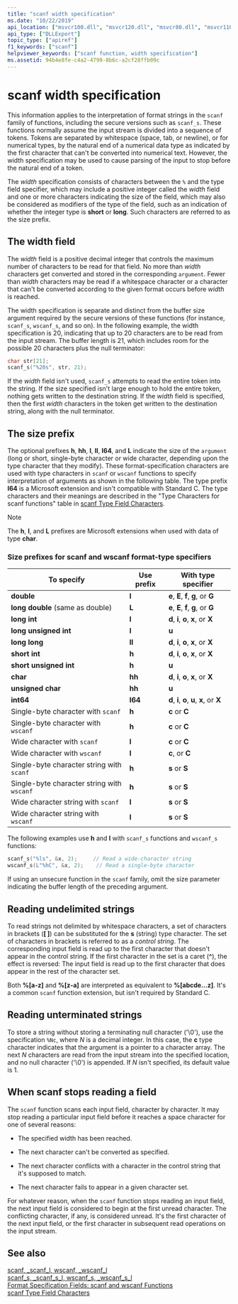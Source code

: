 ```yaml
---
title: "scanf width specification"
ms.date: "10/22/2019"
api_location: ["msvcr100.dll", "msvcr120.dll", "msvcr80.dll", "msvcr110_clr0400.dll", "msvcr110.dll", "msvcr90.dll"]
api_type: ["DLLExport"]
topic_type: ["apiref"]
f1_keywords: ["scanf"]
helpviewer_keywords: ["scanf function, width specification"]
ms.assetid: 94b4e8fe-c4a2-4799-8b6c-a2cf28ffb09c
---
```

# scanf width specification

This information applies to the interpretation of format strings in the `scanf` family of functions, including the secure versions such as `scanf_s`. These functions normally assume the input stream is divided into a sequence of tokens. Tokens are separated by whitespace (space, tab, or newline), or for numerical types, by the natural end of a numerical data type as indicated by the first character that can't be converted into numerical text. However, the width specification may be used to cause parsing of the input to stop before the natural end of a token.

The *width* specification consists of characters between the `%` and the type field specifier, which may include a positive integer called the *width* field and one or more characters indicating the size of the field, which may also be considered as modifiers of the type of the field, such as an indication of whether the integer type is **short** or **long**. Such characters are referred to as the size prefix.

## The width field

The *width* field is a positive decimal integer that controls the maximum number of characters to be read for that field. No more than *width* characters get converted and stored in the corresponding `argument`. Fewer than *width* characters may be read if a whitespace character or a character that can't be converted according to the given format occurs before *width* is reached.

The width specification is separate and distinct from the buffer size argument required by the secure versions of these functions (for instance, `scanf_s`, `wscanf_s`, and so on). In the following example, the width specification is 20, indicating that up to 20 characters are to be read from the input stream. The buffer length is 21, which includes room for the possible 20 characters plus the null terminator:

```C
char str[21];
scanf_s("%20s", str, 21);
```

If the *width* field isn't used, `scanf_s` attempts to read the entire token into the string. If the size specified isn't large enough to hold the entire token, nothing gets written to the destination string. If the *width* field is specified, then the first *width* characters in the token get written to the destination string, along with the null terminator.

## The size prefix

The optional prefixes **h**, **hh**, **l**, **ll**, **I64**, and **L** indicate the size of the `argument` (long or short, single-byte character or wide character, depending upon the type character that they modify). These format-specification characters are used with type characters in `scanf` or `wscanf` functions to specify interpretation of arguments as shown in the following table. The type prefix **I64** is a Microsoft extension and isn't compatible with Standard C. The type characters and their meanings are described in the "Type Characters for scanf functions" table in [scanf Type Field Characters](../c-runtime-library/scanf-type-field-characters.md).

> [!NOTE]
> The **h**, **l**, and **L** prefixes are Microsoft extensions when used with data of type **char**.

### Size prefixes for scanf and wscanf format-type specifiers

|To specify|Use prefix|With type specifier|
|----------------|----------------|-------------------------|
|**double**|**l**|**e**, **E**, **f**, **g**, or **G**|
|**long double** (same as double)|**L**|**e**, **E**, **f**, **g**, or **G**|
|**long int**|**l**|**d**, **i**, **o**, **x**, or **X**|
|**long unsigned int**|**l**|**u**|
|**long long**|**ll**|**d**, **i**, **o**, **x**, or **X**|
|**short int**|**h**|**d**, **i**, **o**, **x**, or **X**|
|**short unsigned int**|**h**|**u**|
|**char**|**hh**|**d**, **i**, **o**, **x**, or **X**|
|**unsigned char**|**hh**|**u**|
|**int64**|**I64**|**d**, **i**, **o**, **u**, **x**, or **X**|
|Single-byte character with `scanf`|**h**|**c** or **C**|
|Single-byte character with `wscanf`|**h**|**c** or **C**|
|Wide character with `scanf`|**l**|**c** or **C**|
|Wide character with `wscanf`|**l**|**c**, or **C**|
|Single-byte character string with `scanf`|**h**|**s** or **S**|
|Single-byte character string with `wscanf`|**h**|**s** or **S**|
|Wide character string with `scanf`|**l**|**s** or **S**|
|Wide character string with `wscanf`|**l**|**s** or **S**|

The following examples use **h** and **l** with `scanf_s` functions and `wscanf_s` functions:

```C
scanf_s("%ls", &x, 2);     // Read a wide-character string
wscanf_s(L"%hC", &x, 2);    // Read a single-byte character
```

If using an unsecure function in the `scanf` family, omit the size parameter indicating the buffer length of the preceding argument.

## Reading undelimited strings

To read strings not delimited by whitespace characters, a set of characters in brackets (**[ ]**) can be substituted for the **s** (string) type character. The set of characters in brackets is referred to as a *control string*. The corresponding input field is read up to the first character that doesn't appear in the control string. If the first character in the set is a caret (**^**), the effect is reversed: The input field is read up to the first character that does appear in the rest of the character set.

Both **%[a-z]** and **%[z-a]** are interpreted as equivalent to **%[abcde...z]**. It's a common `scanf` function extension, but isn't required by Standard C.

## Reading unterminated strings

To store a string without storing a terminating null character ('\0'), use the specification `%Nc`, where *N* is a decimal integer. In this case, the **c** type character indicates that the argument is a pointer to a character array. The next *N* characters are read from the input stream into the specified location, and no null character ('\0') is appended. If *N* isn't specified, its default value is 1.

## When scanf stops reading a field

The `scanf` function scans each input field, character by character. It may stop reading a particular input field before it reaches a space character for one of several reasons:

- The specified width has been reached.

- The next character can't be converted as specified.

- The next character conflicts with a character in the control string that it's supposed to match.

- The next character fails to appear in a given character set.

For whatever reason, when the `scanf` function stops reading an input field, the next input field is considered to begin at the first unread character. The conflicting character, if any, is considered unread. It's the first character of the next input field, or the first character in subsequent read operations on the input stream.

## See also

[scanf, _scanf_l, wscanf, _wscanf_l](../c-runtime-library/reference/scanf-scanf-l-wscanf-wscanf-l.md)<br/>
[scanf_s, _scanf_s_l, wscanf_s, _wscanf_s_l](../c-runtime-library/reference/scanf-s-scanf-s-l-wscanf-s-wscanf-s-l.md)<br/>
[Format Specification Fields: scanf and wscanf Functions](../c-runtime-library/format-specification-fields-scanf-and-wscanf-functions.md)<br/>
[scanf Type Field Characters](../c-runtime-library/scanf-type-field-characters.md)<br/>
